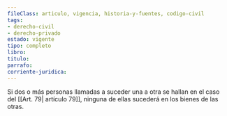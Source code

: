 ```yaml
---
fileClass: articulo, vigencia, historia-y-fuentes, codigo-civil
tags:
- derecho-civil
- derecho-privado
estado: vigente
tipo: completo
libro:
titulo:
parrafo:
corriente-juridica:
---
```

Si dos o más personas llamadas a suceder una a otra se hallan en el caso del [[Art. 79| artículo 79]], ninguna de ellas sucederá en los bienes de las otras.